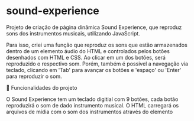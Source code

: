 # sound-experience
Projeto de criação de página dinâmica Sound Experience, que reproduz sons dos instrumentos musicais, utilizando JavaScript.

Para isso, criei uma função que reproduz os sons que estão armazenados dentro de um elemento áudio do HTML e controlados pelos botões desenhados com HTML e CSS.
Ao clicar em um dos botões, será reproduzido o respectivo som. Porém, também é possivel a navegação via teclado, clicando em 'Tab' para avançar os botões e 'espaço' ou 'Enter' para reproduzir o som.  


🔨 Funcionalidades do projeto

O Sound Experience tem um teclado digitial com 9 botões, cada botão reproduzirá o som de dado instrumento musical. O HTML carregará os arquivos de mídia com o som dos instrumentos através do elemento <audio>, e com o Sound Experience vamos controlar a reprodução destes arquivos de mídia através do clique em seus elementos <button>. Serão 9 sons diferentes.
  
  
✔️ Técnicas e tecnologias utilizadas
  
    • HTML: O HTML tem um papel fundamental para a aplicação funcionar corretamente com a inserção dos elementos <audio> que irão prover para o JavaScript os controles de reprodução da mídia carregada. O HTML já virá pronto nos arquivos iniciais do curso;
    • CSS: O CSS tem papel fundamental para indicar a interação do usuário com a interface gráfica, portanto indica quando os botões são pressionados por mouse ou teclado. O CSS já virá pronto nos arquivos iniciais do curso;
    • JavaScript: O JavaScript proporcionará programarmos a dinâmica de controle de reprodução de um som, que a princípio está sendo realizada pelo elemento <audio>, e passarmos este controle para os elementos <button>, com todo o cuidado de fazer um código inteligente, sem repetição, que cuida também os aspectos visuais com CSS dinâmico. Abaixo alguns tópicos abordados no curso:
  
        ◦ querySelector;
        ◦ document;
        ◦ const;
        ◦ function;
        ◦ while;
        ◦ for;
        ◦ if;
        ◦ else;
        ◦ template string;
        ◦ event handlers;
  
  
📁 Acesso ao projeto

Acesse através do link https://sound-experience-lemon.vercel.app/
  
![image](https://github.com/danieledequi/sound-experience/assets/113129822/2bc79590-85a9-49a1-8113-dbdbf036c2be)



